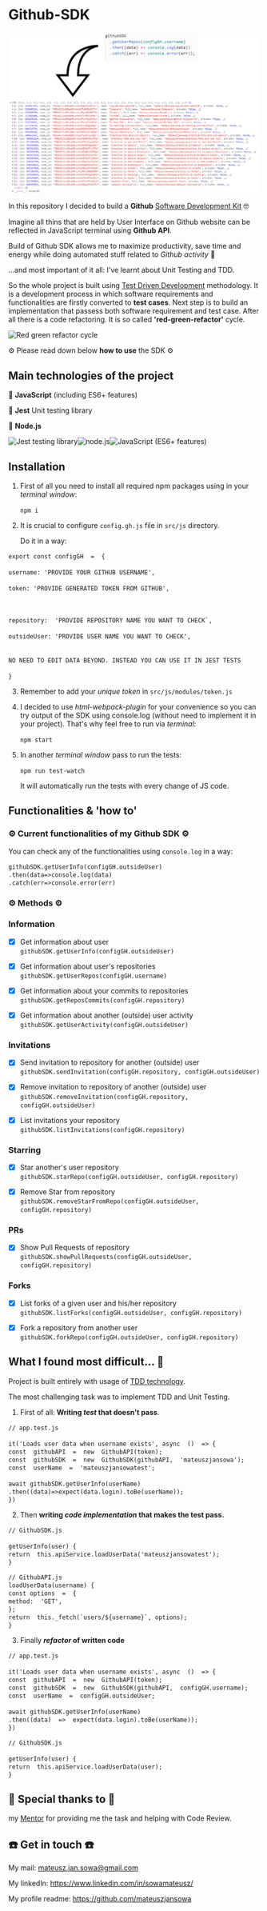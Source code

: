 
# Github-SDK

![My code implementation](https://github.com/mateuszjansowa/GitHub-SDK/blob/main/assets/code.PNG?raw=true)
  


In this repository I decided to build a **Github** [Software Development Kit](https://en.wikipedia.org/wiki/Software_development_kit) 🤓


Imagine all thins that are held by User Interface on Github website can be reflected in JavaScript terminal using **Github API**.

Build of Github SDK allows me to maximize productivity, save time and energy while doing automated stuff related to *Github activity* 📝 


...and most important of it all: I've learnt about Unit Testing and TDD.


So the whole project is built using [Test Driven Development](https://en.wikipedia.org/wiki/Test-driven_development) methodology. 
It is a development process in which software requirements and functionalities are firstly converted to **test cases**. Next step is to build an implementation that passess both software requirement and test case. After all there is a code refactoring. It is so called **'red-green-refactor'** cycle.




![Red green refactor cycle](https://philippe.bourgau.net/imgs/2017-06-28-dont-stick-to-tdds-red-green-refactor-loop-to-the-letter/red-green-refactor.jpg)



⚙️ Please read down below **how to use** the SDK ⚙️

  

## Main technologies of the project

 📒 **JavaScript** (including ES6+ features)
 
 📙 **Jest** Unit testing library
 
 📗 **Node.js**



 ![Jest testing library](https://d2eip9sf3oo6c2.cloudfront.net/tags/images/000/000/940/square_256/jestlogo.png)![node.js](https://www.shareicon.net/data/256x256/2015/09/11/99371_javascript_512x512.png)![JavaScript (ES6+ features)](https://piecioshka.pl/assets/images/posts/javascript/logo-javascript.svg)
  

## Installation

 1. First of all you need to install all required npm packages using in your *terminal window*:

    `npm i` 
 
 2. It is crucial to configure `config.gh.js` file in `src/js` directory. 

    Do it in a way:
 
```
export const configGH  =  {

username: 'PROVIDE YOUR GITHUB USERNAME',

token: 'PROVIDE GENERATED TOKEN FROM GITHUB',



repository:  'PROVIDE REPOSITORY NAME YOU WANT TO CHECK`,

outsideUser: 'PROVIDE USER NAME YOU WANT TO CHECK',

  
NO NEED TO EDIT DATA BEYOND. INSTEAD YOU CAN USE IT IN JEST TESTS

}
```
3. Remember to add your *unique token* in 
 ``src/js/modules/token.js``

5. I decided to use *html-webpack-plugin* for your convenience so you can try output of the SDK using console.log (without need to implement it in your project). That's why feel free to run via *terminal*: 

    `npm start`
 
 5. In another *terminal window* pass to run the tests:

    ``npm run test-watch``

    It will automatically run the tests with every change of JS code.
 
  
## Functionalities & 'how to'

### ⚙️ Current functionalities of my Github SDK ⚙️

You can check any of the functionalities using ``console.log`` in a way: 
```
githubSDK.getUserInfo(configGH.outsideUser)
.then(data=>console.log(data)
.catch(err=>console.error(err)
```
### ⚙️ Methods ⚙️
### Information

 - [x] Get information about user
``githubSDK.getUserInfo(configGH.outsideUser)``

 - [x] Get information about user's repositories
``githubSDK.getUserRepos(configGH.username)``

 - [x] Get information about your commits to repositories
``githubSDK.getReposCommits(configGH.repository)``

 - [x] Get information about another (outside) user activity
``githubSDK.getUserActivity(configGH.outsideUser)``

### Invitations

 - [x] Send invitation to repository for another (outside) user
`githubSDK.sendInvitation(configGH.repository, configGH.outsideUser)`

 - [x] Remove invitation to repository of another (outside) user
``githubSDK.removeInvitation(configGH.repository, configGH.outsideUser)``

 - [x] List invitations your repository
 ``githubSDK.listInvitations(configGH.repository)``

### Starring

 - [x] Star another's user repository
``githubSDK.starRepo(configGH.outsideUser, configGH.repository)``

 - [x] Remove Star from repository
 ``githubSDK.removeStarFromRepo(configGH.outsideUser, configGH.repository)``
 
### PRs

 - [x] Show Pull Requests of repository
 ``githubSDK.showPullRequests(configGH.outsideUser, configGH.repository) `` 

### Forks

 - [x] List forks of a given user and his/her repository
 ``githubSDK.listForks(configGH.outsideUser, configGH.repository)``
 
 - [x] Fork a repository from another user
 ``githubSDK.forkRepo(configGH.outsideUser, configGH.repository)``

  
## What I found most difficult... 🧠

Project is built entirely with usage of [TDD technology](https://en.wikipedia.org/wiki/Test-driven_development).

The most challenging task was to implement TDD and Unit Testing. 

1. First of all: **Writing *test* that doesn't pass**.
```
// app.test.js

it('Loads user data when username exists', async  ()  => {
const  githubAPI  =  new  GithubAPI(token);
const  githubSDK  =  new  GithubSDK(githubAPI,  'mateuszjansowa');
const  userName  =  'mateuszjansowatest';

await githubSDK.getUserInfo(userName)
.then((data)=>expect(data.login).toBe(userName));
})
```

2. Then **writing *code implementation* that makes the test pass.**

```
// GithubSDK.js

getUserInfo(user) {
return  this.apiService.loadUserData('mateuszjansowatest');
}
```
```
// GithubAPI.js
loadUserData(username) {
const options  =  {
method:  'GET',
};
return  this._fetch(`users/${username}`, options);
}

```

3.  Finally ***refactor* of written code**
```
// app.test.js

it('Loads user data when username exists', async  ()  => {
const  githubAPI  =  new  GithubAPI(token);
const  githubSDK  =  new  GithubSDK(githubAPI,  configGH.username);
const  userName  =  configGH.outsideUser;

await githubSDK.getUserInfo(userName)
.then((data)  =>  expect(data.login).toBe(userName));
})
```
```
// GithubSDK.js

getUserInfo(user) {
return  this.apiService.loadUserData(user);
}
```

  
## 💖 Special thanks to 💖
my [Mentor](https://devmentor.pl/) for providing me the task and helping with Code Review.



## ☎️ Get in touch ☎️

My mail: mateusz.jan.sowa@gmail.com

My linkedIn: https://www.linkedin.com/in/sowamateusz/

My profile readme: https://github.com/mateuszjansowa
